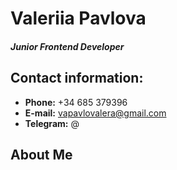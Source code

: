 # Valeriia Pavlova
#### *Junior Frontend Developer*

## Contact information:
+ **Phone:** +34 685 379396
+ **E-mail:** vapavlovalera@gmail.com
+ **Telegram:** @

## About Me
